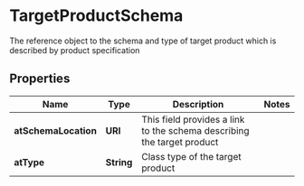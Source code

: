 

# TargetProductSchema

The reference object to the schema and type of target product which is described by product specification
## Properties

Name | Type | Description | Notes
------------ | ------------- | ------------- | -------------
**atSchemaLocation** | **URI** | This field provides a link to the schema describing the target product | 
**atType** | **String** | Class type of the target product | 



